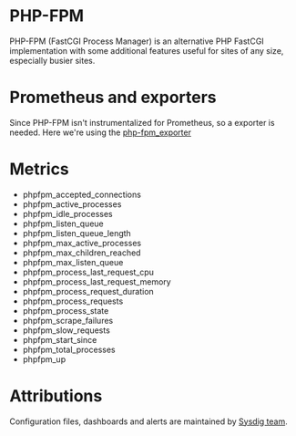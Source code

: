 # PHP-FPM
PHP-FPM (FastCGI Process Manager) is an alternative PHP FastCGI implementation with some additional features useful for sites of any size, especially busier sites.

# Prometheus and exporters
Since PHP-FPM isn't instrumentalized for Prometheus, so a exporter is needed. Here we're using the [php-fpm_exporter](https://github.com/hipages/php-fpm_exporter)

# Metrics

- phpfpm_accepted_connections
- phpfpm_active_processes
- phpfpm_idle_processes
- phpfpm_listen_queue
- phpfpm_listen_queue_length
- phpfpm_max_active_processes
- phpfpm_max_children_reached
- phpfpm_max_listen_queue
- phpfpm_process_last_request_cpu
- phpfpm_process_last_request_memory
- phpfpm_process_request_duration
- phpfpm_process_requests
- phpfpm_process_state
- phpfpm_scrape_failures
- phpfpm_slow_requests
- phpfpm_start_since
- phpfpm_total_processes
- phpfpm_up

# Attributions
Configuration files, dashboards and alerts are maintained by [Sysdig team](https://sysdig.com/).
